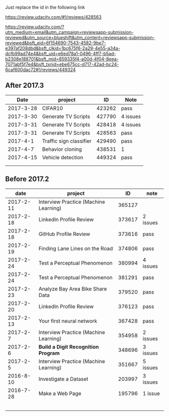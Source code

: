 

Just replace the id in the following link

https://review.udacity.com/#!/reviews/428563

https://review.udacity.com/?utm_medium=email&utm_campaign=reviewsapp-submission-reviewed&utm_source=blueshift&utm_content=reviewsapp-submission-reviewed&bsft_eid=6f154690-7543-4582-9be7-e397af208dbd&bsft_clkid=1bc675f6-2a29-4e55-a34a-dcfb99ad74e4&bsft_uid=e6ed78a1-0496-4ff7-b5ad-b2308e188701&bsft_mid=859335f4-a00d-4f04-8eea-7071abf5f7e4&bsft_txnid=ebe675cc-d717-42ad-bc24-6caf600dac72#!/reviews/449324

## After 2017.3

| Date      | project                 | ID     | Note     |
| --------- | ----------------------- | ------ | -------- |
| 2017-3-28 | CIFAR10                 | 423262 | pass     |
| 2017-3-30 | Generate TV Scripts     | 427790 | 4 issues |
| 2017-3-31 | Generate TV Scripts     | 428418 | 4 issues |
| 2017-3-31 | Generate TV Scripts     | 428563 | pass     |
| 2017-4-1  | Traffic sign classifier | 429490 | pass     |
| 2017-4-7  | Behavior cloning        | 438531 | 1        |
| 2017-4-15 | Vehicle detection       | 449324 | pass     |
|           |                         |        |          |
|           |                         |        |          |

## Before 2017.2

| date      | project                               | ID     | note      |
| --------- | ------------------------------------- | ------ | --------- |
| 2017-2-11 | Interview Practice (Machine Learning) | 365127 |           |
| 2017-2-18 | LinkedIn Profile Review               | 373617 | 2  issues |
| 2017-2-18 | GitHub Profile Review                 | 373616 | pass      |
| 2017-2-19 | Finding Lane Lines on the Road        | 374806 | pass      |
| 2017-2-24 | Test a Perceptual Phenomenon          | 380994 | 4 issues  |
| 2017-2-24 | Test a Perceptual Phenomenon          | 381291 | pass      |
| 2017-2-23 | Analyze Bay Area Bike Share Data      | 379520 | pass      |
| 2017-2-20 | LinkedIn Profile Review               | 376123 | pass      |
| 2017-2-13 | Your first neural network             | 367428 | pass      |
| 2017-2-7  | Interview Practice (Machine Learning) | 354958 | 2 issues  |
| 2017-2-6  | **Build a Digit Recognition Program** | 348696 | 3 issues  |
| 2017-2-5  | Interview Practice (Machine Learning) | 351667 | 5 issues  |
| 2016-8-10 | Investigate a Dataset                 | 203997 | 3 issues  |
| 2016-7-28 | Make a Web Page                       | 195796 | 1 issue   |
|           |                                       |        |           |
|           |                                       |        |           |
|           |                                       |        |           |
|           |                                       |        |           |
|           |                                       |        |           |